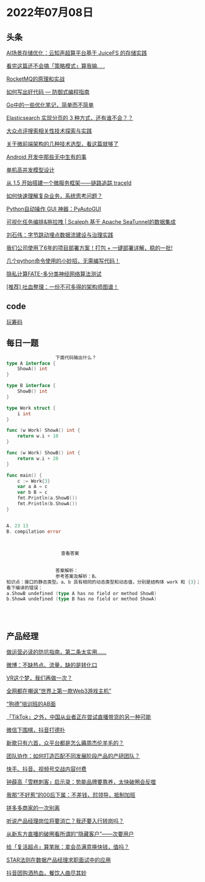# 2022年07月08日
## 头条

[AI场景存储优化：云知声超算平台基于 JuiceFS 的存储实践](https://toutiao.io/k/1ih3vod)

[看完这篇还不会搞「策略模式」算我输. . .](https://toutiao.io/k/d9ai32f)

[RocketMQ的原理和实战](https://toutiao.io/k/grrdmf6)

[如何写出好代码 — 防御式编程指南](https://toutiao.io/k/mmvrn8n)

[Go中的一些优化笔记，简单而不简单](https://toutiao.io/k/wt1dn17)

[Elasticsearch 实现分页的 3 种方式，还有谁不会？？](https://toutiao.io/k/o91ed5u)

[大众点评搜索相关性技术探索与实践](https://toutiao.io/k/dpawan7)

[关于微前端架构的几种技术选型，看这篇就够了](https://toutiao.io/k/ujq4o9x)

[Android 开发中那些无中生有的事](https://toutiao.io/k/i3lbygm)

[单机高并发模型设计](https://toutiao.io/k/2woifhp)

[从 1.5 开始搭建一个微服务框架——链路追踪 traceId](https://toutiao.io/k/jcmaa0n)

[如何快速理解复杂业务，系统思考问题？](https://toutiao.io/k/952pk1u)

[Python自动操作 GUI 神器：PyAutoGUI](https://toutiao.io/k/9esrfx0)

[可视化任务编排&amp;拖拉拽 | Scaleph 基于 Apache SeaTunnel的数据集成](https://toutiao.io/k/csb9hm8)

[刘石伟：字节跳动埋点数据流建设与治理实践](https://toutiao.io/k/8ecdj35)

[我们公司使用了6年的项目部署方案！打包 + 一键部署详解，稳的一批!](https://toutiao.io/k/nntz3l3)

[几个python命令使用的小妙招，无需编写代码！](https://toutiao.io/k/38luzph)

[隐私计算FATE-多分类神经网络算法测试](https://toutiao.io/k/gam11x2)

[[推荐] 吐血整理：一份不可多得的架构师图谱！](https://toutiao.io/k/ptp0ru2)



## code

[玩筹码](https://leetcode.cn/problems/minimum-cost-to-move-chips-to-the-same-position)



## 每日一题

```go
                  下面代码输出什么？
type A interface {
	ShowA() int
}

type B interface {
	ShowB() int
}

type Work struct {
	i int
}

func (w Work) ShowA() int {
	return w.i + 10
}

func (w Work) ShowB() int {
	return w.i + 20
}

func main() {
	c := Work{3}
	var a A = c
	var b B = c
	fmt.Println(a.ShowB())
	fmt.Println(b.ShowA())
}


A. 23 13
B. compilation error


                  
                    查看答案
                  
                
                  答案解析：
                  参考答案及解析：B。
知识点：接口的静态类型。a、b 具有相同的动态类型和动态值，分别是结构体 work 和 {3}；a 的静态类型是 A，b 的静态类型是 B，接口 A 不包括方法 ShowB()，接口 B 也不包括方法 ShowA()，编译报错。
看下编译的错误：
a.ShowB undefined (type A has no field or method ShowB)
b.ShowA undefined (type B has no field or method ShowA)


                
```


## 产品经理

[做运营必读的防坑指南，第二条太实用……](https://www.woshipm.com/online/5502886.html)

[微博：不缺热点、流量，缺的是转化口](https://www.woshipm.com/evaluating/5518236.html)

[VR这个梦，我们再做一次？](https://www.woshipm.com/it/5518350.html)

[全网都在嘲讽“世界上第一款Web3游戏主机”](https://www.woshipm.com/it/5518068.html)

[“狗德”培训班的AB面](https://www.woshipm.com/it/5517162.html)

[「TikTok」之外，中国从业者正在尝试直播带货的另一种可能](https://www.woshipm.com/it/5518326.html)

[微信下围棋，抖音打德扑](https://www.woshipm.com/pd/5518233.html)

[新歌只有六首，众平台都是怎么薅周杰伦羊毛的？](https://www.woshipm.com/it/5518318.html)

[团队协作：如何打造匹配不同发展阶段产品的产研团队？](https://www.woshipm.com/pmd/5518150.html)

[快手、抖音、视频号交战内容付费](https://www.woshipm.com/it/5517999.html)

[钟薛高「雪糕刺客」启示录：势能品牌要靠养，太快破圈会反噬](https://www.woshipm.com/marketing/5518015.html)

[我那“不好惹”的00后下属：不差钱，怼领导，抵制加班](https://www.woshipm.com/it/5518012.html)

[拼多多商家的一次别离](https://www.woshipm.com/it/5518051.html)

[听说产品经理岗位将要消亡？我还要入行转岗吗？](https://www.woshipm.com/online/5518063.html)

[从新东方直播的破圈看所谓的“隐藏客户”——次要用户](https://www.woshipm.com/user-research/5517860.html)

[给「复活超点」算笔账：拿会员满意换快钱，值吗？](https://www.woshipm.com/it/5518001.html)

[STAR法则在数据产品经理求职面试中的应用](https://www.woshipm.com/pmd/5517853.html)

[抖音团购洒热血，餐饮人曲尽其妙](https://www.woshipm.com/it/5517981.html)


